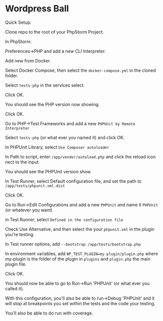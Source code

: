# Wordpress Ball
 

Quick Setup:

Clone repo to the root of your PhpStorm Project.

 
 
In PhpStorm:

Preferences->PHP and add a new CLI Interpreter. 

Add new from Docker.

Select Docker Compose, then select the `docker-compose.yml` in the cloned folder.

Select `tests-php` in the services select.

Click OK.


You should see the PHP version now showing.

Click OK.

Go to PHP->Test Frameworks and add a new `PHPUnit by Remote Interpreter`

Select `tests-php` (or what ever you named it) and click OK.

In PHPUnit Library, select `Use Composer autoloader`

In Path to script, enter `/app/vendor/autoload.php` and click the reload icon nect to the input.

You should see the PHPUnit version show.

In Test Runner, select Default configuration file, and set the path to `/app/tests/phpunit.xml.dist`



Click OK.



Go to Run->Edit Configurations and add a new `PHPUnit` and name it `PHPUnit` (or whatever you want)

in Test Runner, select `Defined in the configuration file`

Check Use Alternative, and then select the your `phpunit.xml` in the plugin you're testing.

In Test runner options, add `--bootstrap /app/tests/bootstrap.php` 



In environment variables, add `WP_TEST_PLUGIN=my-plugin/plugin.php` where my-plugin is the folder of the plugin in `plugins` 
and `plugin.php` the main plugin file.



Click OK.



You should now be able to go to Run->Run 'PHPUnit' (or what ever you called it).



With this configuration, you'll also be able to run->Debug 'PHPUnit' and it will stop at breakpoints you set within the 
tests and the code your testing.



You'll also be able to do run with coverage.

